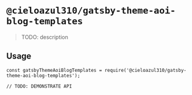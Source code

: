 # `@cieloazul310/gatsby-theme-aoi-blog-templates`

> TODO: description

## Usage

```
const gatsbyThemeAoiBlogTemplates = require('@cieloazul310/gatsby-theme-aoi-blog-templates');

// TODO: DEMONSTRATE API
```
